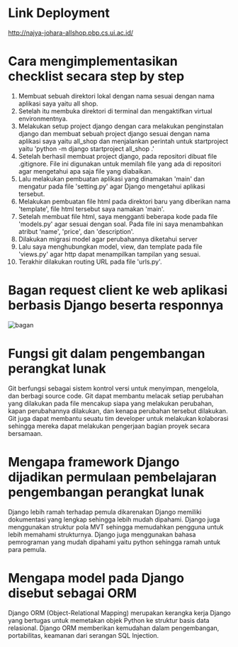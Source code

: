 # Link Deployment
http://najya-johara-allshop.pbp.cs.ui.ac.id/

# Cara mengimplementasikan checklist secara step by step
1) Membuat sebuah direktori lokal dengan nama sesuai dengan nama aplikasi saya yaitu all shop.
2) Setelah itu membuka direktori di terminal dan mengaktifkan virtual environmentnya.
3) Melakukan setup project django dengan cara melakukan penginstalan django dan membuat sebuah project django sesuai dengan nama aplikasi saya yaitu all_shop dan menjalankan perintah untuk startproject yaitu 'python -m django startproject all_shop .'
4) Setelah berhasil membuat project django, pada repositori dibuat file .gitignore. File ini digunakan untuk memilah file yang ada di repositori agar mengetahui apa saja file yang diabaikan.
5) Lalu melakukan pembuatan aplikasi yang dinamakan 'main' dan mengatur pada file 'setting.py' agar Django mengetahui aplikasi tersebut.
6) Melakukan pembuatan file html pada direktori baru yang diberikan nama 'template', file html tersebut saya namakan 'main'.
7) Setelah membuat file html, saya mengganti beberapa kode pada file 'models.py' agar sesuai dengan soal. Pada file ini saya menambahkan atribut 'name', 'price', dan 'description'.
8) Dilakukan migrasi model agar perubahannya diketahui server
9) Lalu saya menghubungkan model, view, dan template pada file 'views.py' agar http dapat menampilkan tampilan yang sesuai.
10) Terakhir dilakukan routing URL pada file 'urls.py'.

# Bagan request client ke web aplikasi berbasis Django beserta responnya 
![bagan](https://github.com/user-attachments/assets/2cfbb72a-8c8b-4952-958c-ea265765720b)

# Fungsi git dalam pengembangan perangkat lunak
Git berfungsi sebagai sistem kontrol versi untuk menyimpan, mengelola, dan berbagi source code. Git dapat membantu melacak setiap perubahan yang dilakukan pada file mencakup siapa yang melakukan perubahan, kapan perubahannya dilakukan, dan kenapa perubahan tersebut dilakukan. Git juga dapat membantu seuatu tim developer untuk melakukan kolaborasi sehingga mereka dapat melakukan pengerjaan bagian proyek secara bersamaan.

# Mengapa framework Django dijadikan permulaan pembelajaran pengembangan perangkat lunak
Django lebih ramah terhadap pemula dikarenakan Django memiliki dokumentasi yang lengkap sehingga lebih mudah dipahami. Django juga menggunakan struktur pola MVT sehingga memudahkan pengguna untuk lebih memahami strukturnya. Django juga menggunakan bahasa pemrograman yang mudah dipahami yaitu python sehingga ramah untuk para pemula.

# Mengapa model pada Django disebut sebagai ORM
Django ORM (Object-Relational Mapping) merupakan kerangka kerja Django yang bertugas untuk memetakan objek Python ke struktur basis data relasional. Django ORM memberikan kemudahan dalam pengembangan, portabilitas, keamanan dari serangan SQL Injection.
